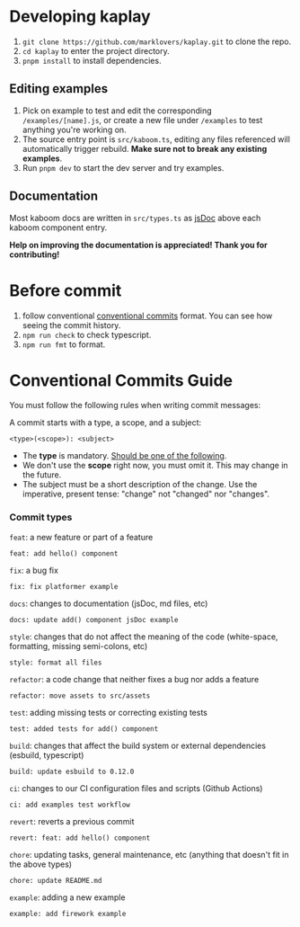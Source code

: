 # Developing kaplay

1. `git clone https://github.com/marklovers/kaplay.git` to clone the repo.
1. `cd kaplay` to enter the project directory.
1. `pnpm install` to install dependencies.

## Editing examples

1. Pick on example to test and edit the corresponding `/examples/[name].js`, or
   create a new file under `/examples` to test anything you're working on.
1. The source entry point is `src/kaboom.ts`, editing any files referenced will
   automatically trigger rebuild. **Make sure not to break any existing
   examples**.
1. Run `pnpm dev` to start the dev server and try examples.

## Documentation

Most kaboom docs are written in `src/types.ts` as
[jsDoc](https://www.typescriptlang.org/docs/handbook/jsdoc-supported-types.html)
above each kaboom component entry.

**Help on improving the documentation is appreciated! Thank you for
contributing!**

# Before commit

1. follow conventional
   [conventional commits](#conventional-commits-guide)
   format. You can see how seeing the commit history.
2. `npm run check` to check typescript.
3. `npm run fmt` to format.


# Conventional Commits Guide

You must follow the following rules when writing commit messages:

A commit starts with a type, a scope, and a subject:

```
<type>(<scope>): <subject>
```

- The **type** is mandatory. [Should be one of the following](#commit-types).
- We don't use the **scope** right now, you must omit it. This may change in the
  future.
- The subject must be a short description of the change. Use the imperative,
  present tense: "change" not "changed" nor "changes".

### Commit types

`feat`: a new feature or part of a feature

```
feat: add hello() component
```

`fix`: a bug fix

```
fix: fix platformer example
```

`docs`: changes to documentation (jsDoc, md files, etc)

```
docs: update add() component jsDoc example
```

`style`: changes that do not affect the meaning of the code (white-space,
formatting, missing semi-colons, etc)

```
style: format all files
```

`refactor`: a code change that neither fixes a bug nor adds a feature

```
refactor: move assets to src/assets
```

`test`: adding missing tests or correcting existing tests

```
test: added tests for add() component
```

`build`: changes that affect the build system or external dependencies (esbuild,
typescript)

```
build: update esbuild to 0.12.0
```

`ci`: changes to our CI configuration files and scripts (Github Actions)

```
ci: add examples test workflow
```

`revert`: reverts a previous commit

```
revert: feat: add hello() component
```

`chore`: updating tasks, general maintenance, etc (anything that doesn't fit in
the above types)

```
chore: update README.md
```

`example`: adding a new example

```
example: add firework example
```
